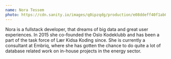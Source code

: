 ```yaml
---
name: Nora Tessem
photo: https://cdn.sanity.io/images/q0ipzqdg/production/e08ddeff40f1ab0a5918ea0702819f6fcbf4b749-798x789.jpg
---
```


Nora is a fullstack developer, that dreams of big data and great user experiences. In 2015 she co-founded the Oslo Kodeklubb and has been a part of the task force of Lær Kidsa Koding since. She is currently a consultant at Embriq, where she has gotten the chance to do quite a lot of database related work on in-house projects in the energy sector.

